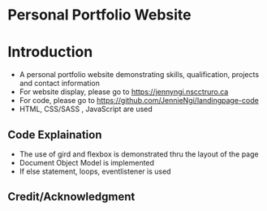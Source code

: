 # Personal Portfolio Website

# Introduction
- A personal portfolio website demonstrating skills, qualification, projects and contact information
- For website display, please go to https://jennyngi.nscctruro.ca
- For code, please go to https://github.com/JennieNgi/landingpage-code
- HTML, CSS/SASS , JavaScript are used

## Code Explaination
- The use of gird and flexbox is demonstrated thru the layout of the page
- Document Object Model is implemented
- If else statement, loops, eventlistener is used

## Credit/Acknowledgment

